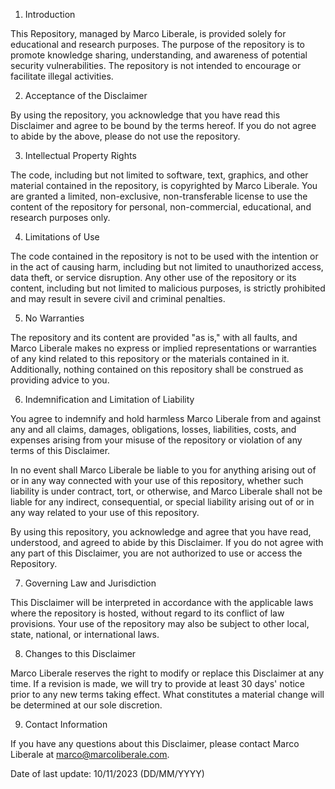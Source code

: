 1. Introduction

This Repository, managed by Marco Liberale, is provided solely for educational and research purposes. The purpose of the repository is to promote knowledge sharing, understanding, and awareness of potential security vulnerabilities. The repository is not intended to encourage or facilitate illegal activities.

2. Acceptance of the Disclaimer

By using the repository, you acknowledge that you have read this Disclaimer and agree to be bound by the terms hereof. If you do not agree to abide by the above, please do not use the repository.

3. Intellectual Property Rights

The code, including but not limited to software, text, graphics, and other material contained in the repository, is copyrighted by Marco Liberale. You are granted a limited, non-exclusive, non-transferable license to use the content of the repository for personal, non-commercial, educational, and research purposes only.

4. Limitations of Use

The code contained in the repository is not to be used with the intention or in the act of causing harm, including but not limited to unauthorized access, data theft, or service disruption. Any other use of the repository or its content, including but not limited to malicious purposes, is strictly prohibited and may result in severe civil and criminal penalties.

5. No Warranties

The repository and its content are provided "as is," with all faults, and Marco Liberale makes no express or implied representations or warranties of any kind related to this repository or the materials contained in it. Additionally, nothing contained on this repository shall be construed as providing advice to you.

6. Indemnification and Limitation of Liability

You agree to indemnify and hold harmless Marco Liberale from and against any and all claims, damages, obligations, losses, liabilities, costs, and expenses arising from your misuse of the repository or violation of any terms of this Disclaimer.

In no event shall Marco Liberale be liable to you for anything arising out of or in any way connected with your use of this repository, whether such liability is under contract, tort, or otherwise, and Marco Liberale shall not be liable for any indirect, consequential, or special liability arising out of or in any way related to your use of this repository.

By using this repository, you acknowledge and agree that you have read, understood, and agreed to abide by this Disclaimer. If you do not agree with any part of this Disclaimer, you are not authorized to use or access the Repository.

7. Governing Law and Jurisdiction

This Disclaimer will be interpreted in accordance with the applicable laws where the repository is hosted, without regard to its conflict of law provisions. Your use of the repository may also be subject to other local, state, national, or international laws.

8. Changes to this Disclaimer

Marco Liberale reserves the right to modify or replace this Disclaimer at any time. If a revision is made, we will try to provide at least 30 days' notice prior to any new terms taking effect. What constitutes a material change will be determined at our sole discretion.

9. Contact Information

If you have any questions about this Disclaimer, please contact Marco Liberale at marco@marcoliberale.com.

Date of last update: 10/11/2023 (DD/MM/YYYY)

